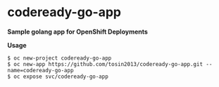 # codeready-go-app

**Sample golang app for OpenShift Deployments**

**Usage**
```
$ oc new-project codeready-go-app
$ oc new-app https://github.com/tosin2013/codeready-go-app.git --name=codeready-go-app
$ oc expose svc/codeready-go-app
```
